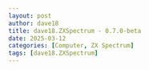 ```yaml
---
layout: post
author: dave18
title: dave18.ZXSpectrum - 0.7.0-beta
date: 2025-03-12
categories: [Computer, ZX Spectrum]
tags: [dave18.ZXSpectrum]
---
```


